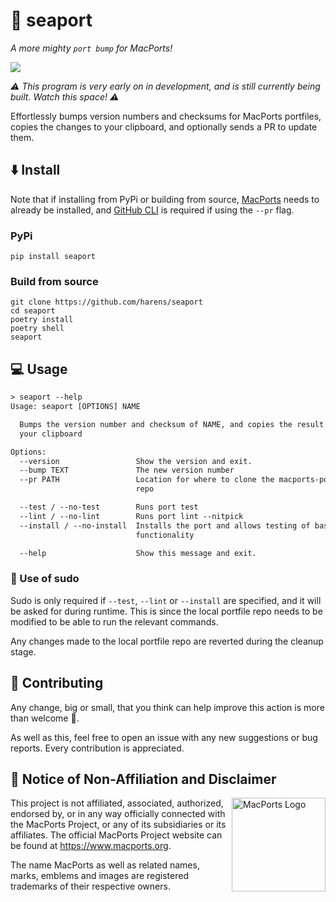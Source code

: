 # 🌊 seaport

*A more mighty `port bump` for MacPorts!*

![](./images/gping.gif)

*⚠️ This program is very early on in development, and is still currently being built. Watch this space! ⚠️*

Effortlessly bumps version numbers and checksums for MacPorts portfiles, copies the changes to your clipboard, and optionally sends a PR to update them.

## ⬇️ Install

Note that if installing from PyPi or building from source, [MacPorts](https://www.macports.org/) needs to already be installed, and [GitHub CLI](https://cli.github.com/) is required if using the `--pr` flag.

### PyPi

```
pip install seaport
```

### Build from source

```
git clone https://github.com/harens/seaport
cd seaport
poetry install
poetry shell
seaport
```

## 💻 Usage

```txt
> seaport --help
Usage: seaport [OPTIONS] NAME

  Bumps the version number and checksum of NAME, and copies the result to
  your clipboard

Options:
  --version                 Show the version and exit.
  --bump TEXT               The new version number
  --pr PATH                 Location for where to clone the macports-ports
                            repo

  --test / --no-test        Runs port test
  --lint / --no-lint        Runs port lint --nitpick
  --install / --no-install  Installs the port and allows testing of basic
                            functionality

  --help                    Show this message and exit.
```

### 🚀 Use of sudo

Sudo is only required if `--test`, `--lint` or `--install` are specified, and it will be asked for during runtime. This is since the local portfile repo needs to be modified to be able to run the relevant commands.

Any changes made to the local portfile repo are reverted during the cleanup stage.

## 🔨 Contributing

Any change, big or small, that you think can help improve this action is more than welcome 🎉.

As well as this, feel free to open an issue with any new suggestions or bug reports. Every contribution is appreciated.

## 📒 Notice of Non-Affiliation and Disclaimer

<img src="https://avatars2.githubusercontent.com/u/4225322?s=280&v=4" align="right"
     alt="MacPorts Logo" width="150">

This project is not affiliated, associated, authorized, endorsed by, or in any way officially connected with the MacPorts Project, or any of its subsidiaries or its affiliates. The official MacPorts Project website can be found at <https://www.macports.org>.

The name MacPorts as well as related names, marks, emblems and images are registered trademarks of their respective owners.
